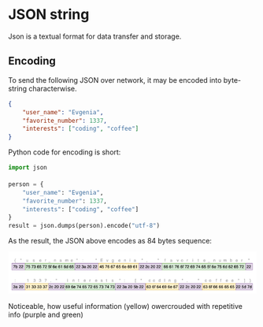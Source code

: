 # JSON string

Json is a textual format for data transfer and storage. 

## Encoding 

To send the following JSON over network, it may be encoded into byte-string characterwise.

```json
{
    "user_name": "Evgenia",
    "favorite_number": 1337,
    "interests": ["coding", "coffee"]
}
```

Python code for encoding is short:

```python
import json

person = {
    "user_name": "Evgenia",
    "favorite_number": 1337,
    "interests": ["coding", "coffee"]
}
result = json.dumps(person).encode("utf-8")
```

As the result, the JSON above encodes as 84 bytes sequence:

![](https://raw.githubusercontent.com/Genvekt/data-encoding-techniques/main/images/json_string.png)

Noticeable, how useful information (yellow) owercrouded with repetitive info (purple and green)
